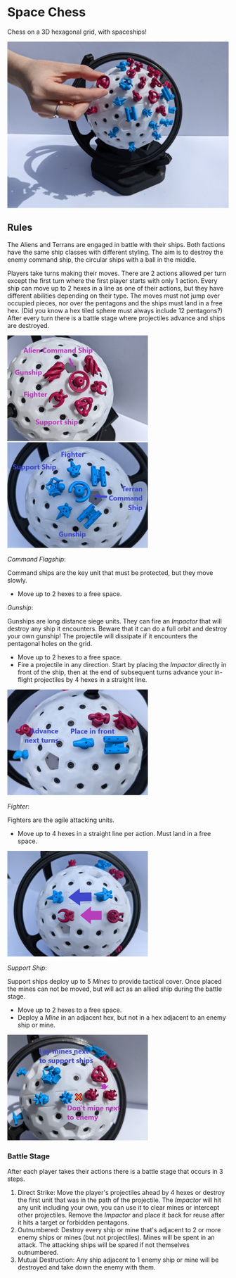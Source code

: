 Space Chess
===========

Chess on a 3D hexagonal grid, with spaceships!

<img src="Media/space-chess-resized.jpg" alt="Picture of spherical chess board with spaceship pieces." width="640px"/>

Rules
-----

The Aliens and Terrans are engaged in battle with their ships. Both factions have the same ship
classes with different styling. The aim is to destroy the enemy command ship, the circular ships
with a ball in the middle.

Players take turns making their moves. There are 2 actions allowed per turn except the first turn
where the first player starts with only 1 action. Every ship can move up to 2 hexes in a line as one
of their actions, but they have different abilities depending on their type. The moves must not jump
over occupied pieces, nor over the pentagons and the ships must land in a free hex. (Did you know a 
hex tiled sphere must always include 12 pentagons?) After every turn there is a battle stage where 
projectiles advance and ships are destroyed.

<p float="left">
    <img src="Media/alien-ships-annotated.jpg" alt="Alien ships." width="320px"/>
    <img src="Media/terran-ships-annotated.jpg" alt="Terran ships." width="320px"/>
</p>

*Command Flagship*:

Command ships are the key unit that must be protected, but they move slowly.
* Move up to 2 hexes to a free space.


*Gunship*:

Gunships are long distance siege units. They can fire an *Impactor* that will destroy any
ship it encounters. Beware that it can do a full orbit and destroy your own gunship! The
projectile will dissipate if it encounters the pentagonal holes on the grid.
* Move up to 2 hexes to a free space.
* Fire a projectile in any direction. Start by placing the *Impactor* directly in front of the ship,
then at the end of subsequent turns advance your in-flight projectiles by 4 hexes in a straight line.

<img src="Media/gunships-annotated.jpg" alt="Gunships behaviour." width="320px"/>


*Fighter*:

Fighters are the agile attacking units.
* Move up to 4 hexes in a straight line per action. Must land in a free space.

<img src="Media/fighters-annotated.jpg" alt="Fighter behaviour." width="320px"/>


*Support Ship*:

Support ships deploy up to 5 *Mines* to provide tactical cover. Once placed the mines can not
be moved, but will act as an allied ship during the battle stage.
* Move up to 2 hexes to a free space.
* Deploy a *Mine* in an adjacent hex, but not in a hex adjacent to an enemy ship or mine.

<img src="Media/mine-ships-annotated.jpg" alt="Support ship behaviour." width="320px"/>


### Battle Stage

After each player takes their actions there is a battle stage that occurs in 3 steps.
1. Direct Strike: Move the player's projectiles ahead by 4 hexes or destroy the first unit that was in the path
of the projectile. The *Impactor* will hit any unit including your own, you can use it to clear mines or intercept
other projectiles. Remove the *Impactor* and place it back for reuse after it hits a target or forbidden pentagons.
2. Outnumbered: Destroy every ship or mine that's adjacent to 2 or more enemy ships or mines (but not projectiles).
Mines will be spent in an attack. The attacking ships will be spared if not themselves outnumbered.
3. Mutual Destruction: Any ship adjacent to 1 enemy ship or mine will be destroyed and take down the enemy with them.